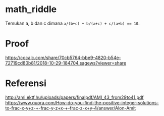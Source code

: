 # math_riddle
Temukan a, b dan c dimana `a/(b+c) + b/(a+c) + c/(a+b) == 10`.

# Proof
https://cocalc.com/share/70cb5764-bbe9-4820-b54e-72719cd80b81/2018-10-29-184704.sagews?viewer=share

# Referensi
http://ami.ektf.hu/uploads/papers/finalpdf/AMI_43_from29to41.pdf
https://www.quora.com/How-do-you-find-the-positive-integer-solutions-to-frac-x-y+z-+-frac-y-z+x-+-frac-z-x+y-4/answer/Alon-Amit
